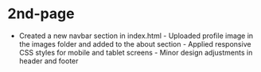 # 2nd-page
- Created a new navbar section in index.html - Uploaded profile image in the images folder and added to the about section - Applied responsive CSS styles for mobile and tablet screens - Minor design adjustments in header and footer
